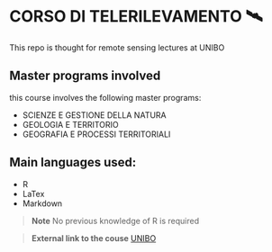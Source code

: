 # CORSO DI TELERILEVAMENTO 🛰️

This repo is thought for remote sensing lectures at UNIBO 

## Master programs involved

this course involves the following master programs:

+ SCIENZE E GESTIONE DELLA NATURA
+ GEOLOGIA E TERRITORIO
+ GEOGRAFIA E PROCESSI TERRITORIALI

## Main languages used:

+ R
+ LaTex
+ Markdown

> **Note**
No previous knowledge of R is required

> **External link to the couse**
[UNIBO](https://www.unibo.it/it/studiare/dottorati-master-specializzazioni-e-altra-formazione/insegnamenti/insegnamento/2023/455369)
